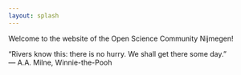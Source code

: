 ```yaml
---
layout: splash
---
```


Welcome to the website of the Open Science Community Nijmegen!


“Rivers know this: there is no hurry. We shall get there some day.”  
― A.A. Milne, Winnie-the-Pooh
